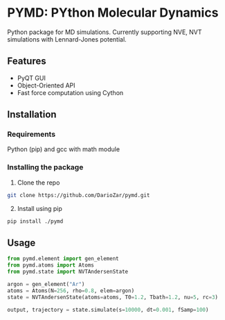 # PYMD: PYthon Molecular Dynamics

Python package for MD simulations. Currently supporting NVE, NVT simulations with Lennard-Jones potential.

## Features
- PyQT GUI
- Object-Oriented API
- Fast force computation using Cython

## Installation
### Requirements
Python (pip) and gcc with math module
### Installing the package
1. Clone the repo
```bash
git clone https://github.com/DarioZar/pymd.git
```
2. Install using pip
```bash
pip install ./pymd
```

## Usage
```python
from pymd.element import gen_element
from pymd.atoms import Atoms
from pymd.state import NVTAndersenState

argon = gen_element("Ar")
atoms = Atoms(N=256, rho=0.8, elem=argon)
state = NVTAndersenState(atoms=atoms, T0=1.2, Tbath=1.2, nu=5, rc=3)

output, trajectory = state.simulate(s=10000, dt=0.001, fSamp=100)
```
